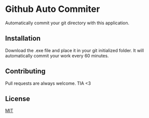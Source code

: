 # Github Auto Commiter

Automatically commit your git directory with this application.

## Installation

Download the .exe file and place it in your git initialized folder. It will automatically commit your work every 60 minutes.

## Contributing
Pull requests are always welcome. TIA <3


## License
[MIT](https://choosealicense.com/licenses/mit/)
